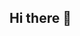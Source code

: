 ## Hi there 👋

<!--
**ruslanLeshh/ruslanLeshh** is a ✨ _special_ ✨ repository because its `README.md` (this file) appears on your GitHub profile.

Here are some ideas to get you started:

- 🔭 I’m currently working on crabs
- 🌱 I’m currently learning crabs
- 👯 I’m looking to collaborate on crabs
- 🤔 I’m looking for help with crabs
- 💬 Ask me about crabs
- 📫 You cant reach me.
- 😄 Pronouns: crabs
- ⚡ Fun fact: i like crabs
-->
